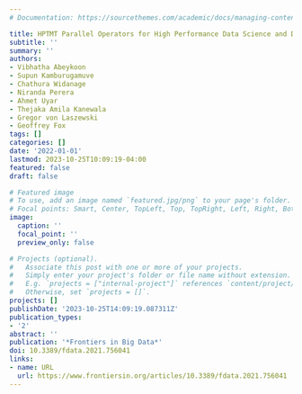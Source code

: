 ```yaml
---
# Documentation: https://sourcethemes.com/academic/docs/managing-content/

title: HPTMT Parallel Operators for High Performance Data Science and Data Engineering
subtitle: ''
summary: ''
authors:
- Vibhatha Abeykoon
- Supun Kamburugamuve
- Chathura Widanage
- Niranda Perera
- Ahmet Uyar
- Thejaka Amila Kanewala
- Gregor von Laszewski
- Geoffrey Fox
tags: []
categories: []
date: '2022-01-01'
lastmod: 2023-10-25T10:09:19-04:00
featured: false
draft: false

# Featured image
# To use, add an image named `featured.jpg/png` to your page's folder.
# Focal points: Smart, Center, TopLeft, Top, TopRight, Left, Right, BottomLeft, Bottom, BottomRight.
image:
  caption: ''
  focal_point: ''
  preview_only: false

# Projects (optional).
#   Associate this post with one or more of your projects.
#   Simply enter your project's folder or file name without extension.
#   E.g. `projects = ["internal-project"]` references `content/project/deep-learning/index.md`.
#   Otherwise, set `projects = []`.
projects: []
publishDate: '2023-10-25T14:09:19.087311Z'
publication_types:
- '2'
abstract: ''
publication: '*Frontiers in Big Data*'
doi: 10.3389/fdata.2021.756041
links:
- name: URL
  url: https://www.frontiersin.org/articles/10.3389/fdata.2021.756041
---
```

